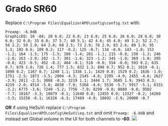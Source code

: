 # Grado SR60
Replace `C:\Program Files\EqualizerAPO\config\config.txt` with:
```
Preamp: -6.0dB
GraphicEQ: 10 -84; 20 6.0; 22 6.0; 23 6.0; 25 6.0; 26 6.0; 28 6.0; 30 6.0; 32 6.0; 35 6.0; 37 5.7; 40 5.1; 42 4.6; 45 4.0; 49 3.2; 52 2.7; 56 2.2; 59 2.0; 64 2.0; 68 2.5; 73 2.9; 78 2.9; 83 2.6; 89 1.9; 95 1.3; 102 0.6; 109 0.2; 117 -0.2; 125 -0.7; 134 -0.9; 143 -1.0; 153 -1.2; 164 -1.5; 175 -1.5; 188 -1.4; 201 -1.1; 215 -0.8; 230 -1.3; 246 -2.0; 263 -2.0; 282 -1.7; 301 -1.6; 323 -1.2; 345 -1.0; 369 -1.0; 395 -0.8; 423 -0.5; 452 -0.2; 484 -0.1; 518 -0.0; 554 -0.0; 593 0.2; 635 0.7; 679 1.0; 726 1.4; 777 1.5; 832 1.3; 890 0.7; 952 0.2; 1019 -0.1; 1090 0.2; 1167 0.7; 1248 1.1; 1336 1.1; 1429 0.8; 1529 0.2; 1636 -1.0; 1751 -2.5; 1873 -3.5; 2004 -4.3; 2145 -4.6; 2295 -4.9; 2455 -4.6; 2627 -3.9; 2811 -2.5; 3008 -0.3; 3219 1.1; 3444 1.7; 3685 1.9; 3943 0.3; 4219 -2.0; 4514 -5.8; 4830 -7.0; 5168 -4.6; 5530 -5.7; 5917 -5.1; 6331 -3.2; 6775 -3.6; 7249 -5.2; 7756 -7.0; 8299 -9.0; 8880 -9.8; 9502 -7.7; 10167 -3.3; 10879 -0.1; 11640 0.0; 12455 0.0; 13327 -0.2; 14260 -3.5; 15258 -6.1; 16326 -6.3; 17469 -4.9; 18692 -2.9; 20000 -0.7
```
**OR** if using HeSuVi replace `C:\Program Files\EqualizerAPO\config\HeSuVi\eq.txt` and omit `Preamp: -6.0dB` and instead set Global volume in the UI for both channels to **-60**.
![](https://raw.githubusercontent.com/jaakkopasanen/AutoEq/master/results/Sonoma%20Model%20One/headphoncecom/onear/Grado%20SR60/Grado%20SR60.png)